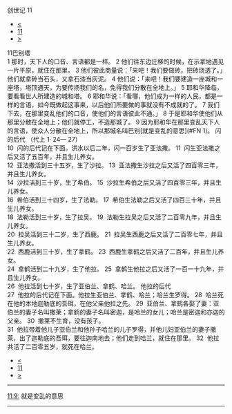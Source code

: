 ﻿





 创世记 11




* [<](bible/GEN10.md)
* [11](bible/GEN.md)
* [>](bible/GEN12.md)



 
11巴别塔  
1 那时，天下人的口音、言语都是一样。 
2 他们往东边迁移的时候，在示拿地遇见一片平原，就住在那里。 
3 他们彼此商量说：「来吧！我们要做砖，把砖烧透了。」他们就拿砖当石头，又拿石漆当灰泥。 
4 他们说：「来吧！我们要建造一座城和一座塔，塔顶通天，为要传扬我们的名，免得我们分散在全地上。」 
5 耶和华降临，要看看世人所建造的城和塔。 
6 耶和华说：「看哪，他们成为一样的人民，都是一样的言语，如今既做起这事来，以后他们所要做的事就没有不成就的了。 
7 我们下去，在那里变乱他们的口音，使他们的言语彼此不通。」 
8 于是耶和华使他们从那里分散在全地上；他们就停工，不造那城了。 
9 因为耶和华在那里变乱天下人的言语，使众人分散在全地上，所以那城名叫巴别[就是变乱的意思](#FN 1)。 闪的后代 （代上 1· 24— 27）  
10  闪的后代记在下面。洪水以后二年，闪一百岁生了亚法撒。 
11  闪生亚法撒之后又活了五百年，并且生儿养女。  
12  亚法撒活到三十五岁，生了沙拉。 
13  亚法撒生沙拉之后又活了四百零三年，并且生儿养女。  
14  沙拉活到三十岁，生了希伯。 
15  沙拉生希伯之后又活了四百零三年，并且生儿养女。  
16  希伯活到三十四岁，生了法勒。 
17  希伯生法勒之后又活了四百三十年，并且生儿养女。  
18  法勒活到三十岁，生了拉吴。 
19  法勒生拉吴之后又活了二百零九年，并且生儿养女。  
20  拉吴活到三十二岁，生了西鹿。 
21  拉吴生西鹿之后又活了二百零七年，并且生儿养女。  
22  西鹿活到三十岁，生了拿鹤。 
23  西鹿生拿鹤之后又活了二百年，并且生儿养女。  
24  拿鹤活到二十九岁，生了他拉。 
25  拿鹤生他拉之后又活了一百一十九年，并且生儿养女。  
26  他拉活到七十岁，生了亚伯兰、拿鹤、哈兰。 他拉的后代  
27  他拉的后代记在下面。他拉生亚伯兰、拿鹤、哈兰；哈兰生罗得。 
28  哈兰死在他的本地迦勒底的吾珥，在他父亲他拉之先。 
29  亚伯兰、拿鹤各娶了妻：亚伯兰的妻子名叫撒莱；拿鹤的妻子名叫密迦，是哈兰的女儿；哈兰是密迦和亦迦的父亲。 
30  撒莱不生育，没有孩子。  
31  他拉带着他儿子亚伯兰和他孙子哈兰的儿子罗得，并他儿妇亚伯兰的妻子撒莱，出了迦勒底的吾珥，要往迦南地去；他们走到哈兰，就住在那里。 
32  他拉共活了二百零五岁，就死在哈兰。 
* [<](bible/GEN10.md)
* [11](bible/GEN.md)
* [>](bible/GEN12.md)





---


[11:9:](#V9)
就是变乱的意思




---









